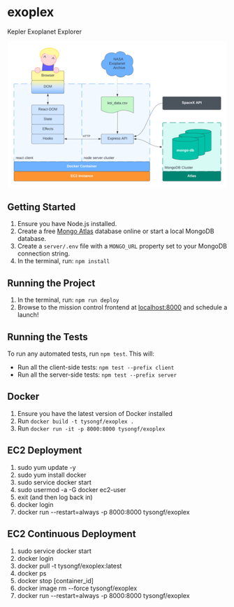 # exoplex

Kepler Exoplanet Explorer

![exoplex architecture](https://github.com/tysongf/exoplex/blob/master/exoplex_architecture.png?raw=true)

## Getting Started

1. Ensure you have Node.js installed.
2. Create a free [Mongo Atlas](https://www.mongodb.com/atlas/database) database online or start a local MongoDB database.
3. Create a `server/.env` file with a `MONGO_URL` property set to your MongoDB connection string.
4. In the terminal, run: `npm install`

## Running the Project

1. In the terminal, run: `npm run deploy`
2. Browse to the mission control frontend at [localhost:8000](http://localhost:8000) and schedule a launch!

## Running the Tests

To run any automated tests, run `npm test`. This will:

-  Run all the client-side tests: `npm test --prefix client`
-  Run all the server-side tests: `npm test --prefix server`

## Docker

1. Ensure you have the latest version of Docker installed
2. Run `docker build -t tysongf/exoplex .`
3. Run `docker run -it -p 8000:8000 tysongf/exoplex`

## EC2 Deployment

1. sudo yum update -y
2. sudo yum install docker
3. sudo service docker start
4. sudo usermod -a -G docker ec2-user
5. exit (and then log back in)
6. docker login
7. docker run --restart=always -p 8000:8000 tysongf/exoplex

## EC2 Continuous Deployment

1. sudo service docker start
2. docker login
3. docker pull -t tysongf/exoplex:latest
4. docker ps
5. docker stop [container_id]
6. docker image rm --force tysongf/exoplex
7. docker run --restart=always -p 8000:8000 tysongf/exoplex
